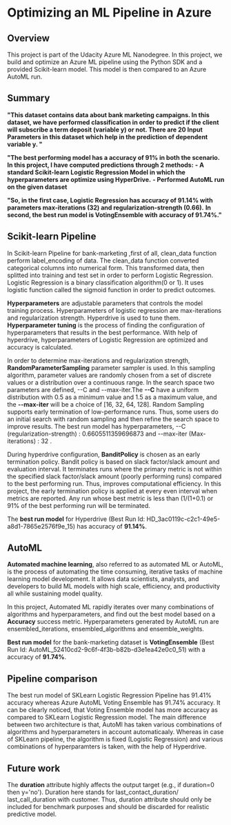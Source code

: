 # Optimizing an ML Pipeline in Azure

## Overview
This project is part of the Udacity Azure ML Nanodegree.
In this project, we build and optimize an Azure ML pipeline using the Python SDK and a provided Scikit-learn model.
This model is then compared to an Azure AutoML run.

## Summary
 **"This dataset contains data about bank marketing campaigns. In this dataset, we have performed classification in order to predict if the client will subscribe a term deposit (variable y) or not. There are 20 Input Parameters in this dataset which help in the prediction of dependent variable y.  "**

 **"The best performing model has a accuracy of 91% in both the scenario. In this project, I have computed predictions through 2 methods:**
 **- A standard Scikit-learn Logistic Regression Model in which the hyperparameters are optimize using HyperDrive.**
 **- Performed AutoML run on the given dataset**
 
 **"So, in the first case, Logistic Regression has accuracy of 91.14% with parameters max-iterations (32) and regularization-strength (0.66).**
 **In second, the best run model is VotingEnsemble with accuracy of 91.74%."**

## Scikit-learn Pipeline

In Scikit-learn Pipeline for bank-marketing ,first of all, clean_data function perform label_encoding of data. The clean_data function converted categorical columns into numerical form. This transformed data, then splitted into training and test set in order to perform Logistic Regression.
Logistic Regression is a binary classification algorithm(0 or 1).  It uses logistic function called the sigmoid function in order to predict outcomes. 

**Hyperparameters** are adjustable parameters that controls the model training process. Hyperparameters of logistic regression are max-iterations and regularization strength. Hyperdrive is used to tune them. **Hyperparameter tuning** is the process of finding the configuration of hyperparameters that results in the best performance. With help of hyperdrive, hyperparameters of Logistic Regression are optimized and accuracy is calculated. 

In order to determine max-iterations and regularization strength, **RandomParameterSampling** parameter sampler is used. In this sampling algorithm, parameter values are randomly chosen from a set of discrete values or a distribution over a continuous range. In the search space two parameters are defined, --C and --max-iter.The **--C**  have a uniform distribution with 0.5 as a minimum value and 1.5 as a maximum value, and the **--max-iter** will be a choice of [16, 32, 64, 128]. Random Sampling supports early termination of low-performance runs. Thus, some users do an initial search with random sampling and then refine the search space to improve results. The best run model has hyperparameters, 
--C (regularization-strength) : 0.6605511359696873 and --max-iter (Max-iterations) : 32 .

During hyperdrive configuration, **BanditPolicy** is chosen as an early termination policy. Bandit policy is based on slack factor/slack amount and evaluation interval. It terminates runs where the primary metric is not within the specified slack factor/slack amount (poorly performing runs) compared to the best performing run. Thus, improves computational efficiency. In this project, the early termination policy is applied at every even interval when metrics are reported. Any run whose best metric is less than (1/(1+0.1) or 91% of the best performing run will be terminated.

The **best run model** for Hyperdrive (Best Run Id:  HD_3ac0119c-c2c1-49e5-a8d1-7865e2576f9e_15) has accuracy of **91.14%**.


## AutoML

**Automated machine learning**, also referred to as automated ML or AutoML, is the process of automating the time consuming, iterative tasks of machine learning model development. It allows data scientists, analysts, and developers to build ML models with high scale, efficiency, and productivity all while sustaining model quality.

In this project, Automated ML rapidly iterates over many combinations of algorithms and hyperparameters, and find out the best model based on a **Accuracy** success metric.  Hyperparameters generated by AutoML run are ensembled_iterations, ensembled_algorithms and ensemble_weights.

**Best run model** for the bank-marketing dataset is **VotingEnsemble** (Best Run Id:  AutoML_52410cd2-9c6f-4f3b-b82b-d3e1ea42e0c0_51) with a accuracy of **91.74%**.

## Pipeline comparison

The best run model of SKLearn Logistic Regression Pipeline has 91.41% accuracy whereas Azure AutoML Voting Ensemble has 91.74% accuracy.
It can be clearly noticed, that Voting Ensemble model has more accuracy as compared to SKLearn Logistic Regression model. 
The main difference between two architecture is that, AutoMl has taken various combinations of algorithms and hyperparameters in account automaticaaly. Whereas in case of SKLearn pipeline, the algorithm is fixed (Logistic Regression) and various combinations of hyperparamters is taken, with the help of Hyperdrive.


## Future work

The **duration** attribute highly affects the output target (e.g., if duration=0 then y='no'). Duration here stands for last_contact_duration/ last_call_duration with customer. Thus, duration attribute should only be included for benchmark purposes and should be discarded for realistic predictive model.



